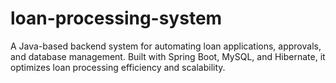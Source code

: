 # loan-processing-system
A Java-based backend system for automating loan applications, approvals, and database management. Built with Spring Boot, MySQL, and Hibernate, it optimizes loan processing efficiency and scalability.
